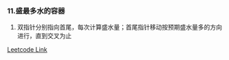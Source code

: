 ### 11.盛最多水的容器
 
1. 双指针分别指向首尾，每次计算盛水量；首尾指针移动按预期盛水量多的方向进行，直到交叉为止

[Leetcode Link](https://leetcode-cn.com/problems/container-with-most-water/)